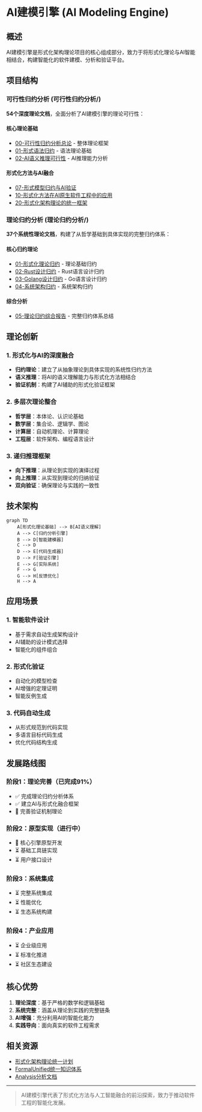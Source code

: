 ﻿# AI建模引擎 (AI Modeling Engine)

## 概述

AI建模引擎是形式化架构理论项目的核心组成部分，致力于将形式化理论与AI智能相结合，构建智能化的软件建模、分析和验证平台。

## 项目结构

### 可行性归约分析 (可行性归约分析/)

**54个深度理论文档**，全面分析了AI建模引擎的理论可行性：

#### 核心理论基础

- [00-可行性归约分析总论](可行性归约分析/00-可行性归约分析总论.md) - 整体理论框架
- [01-形式语法归约](可行性归约分析/01-形式语法归约.md) - 语法理论基础
- [02-AI语义推理可行性](可行性归约分析/02-AI语义推理可行性.md) - AI推理能力分析

#### 形式化方法与AI融合

- [07-形式模型归约与AI验证](可行性归约分析/07-形式模型归约与AI验证.md)
- [10-形式化方法在AI原生软件工程中的应用](可行性归约分析/10-形式化方法在AI原生软件工程中的应用.md)
- [20-形式化架构理论的统一框架](可行性归约分析/20-形式化架构理论的统一框架.md)

### 理论归约分析 (理论归约分析/)

**37个系统性理论文档**，构建了从哲学基础到具体实现的完整归约体系：

#### 核心归约理论

- [01-形式化理论归约](理论归约分析/01-形式化理论归约.md) - 理论基础归约
- [02-Rust设计归约](理论归约分析/02-Rust设计归约.md) - Rust语言设计归约
- [03-Golang设计归约](理论归约分析/03-Golang设计归约.md) - Go语言设计归约
- [04-系统架构归约](理论归约分析/04-系统架构归约.md) - 系统架构归约

#### 综合分析

- [05-理论归约综合报告](理论归约分析/05-理论归约综合报告.md) - 完整归约体系总结

## 理论创新

### 1. 形式化与AI的深度融合

- **归约理论**：建立了从抽象理论到具体实现的系统性归约方法
- **语义推理**：将AI的语义理解能力与形式化方法相结合
- **验证机制**：构建了AI辅助的形式化验证框架

### 2. 多层次理论整合

- **哲学层**：本体论、认识论基础
- **数学层**：集合论、逻辑学、图论
- **计算层**：自动机理论、计算理论
- **工程层**：软件架构、编程语言设计

### 3. 递归推理框架

- **向下推理**：从理论到实现的演绎过程
- **向上推理**：从实现到理论的归纳验证
- **双向验证**：确保理论与实践的一致性

## 技术架构

```mermaid
graph TD
    A[形式化理论基础] --> B[AI语义理解]
    A --> C[归约分析引擎]
    B --> D[智能建模器]
    C --> D
    D --> E[代码生成器]
    D --> F[验证引擎]
    E --> G[实际系统]
    F --> G
    G --> H[反馈优化]
    H --> A
```

## 应用场景

### 1. 智能软件设计

- 基于需求自动生成架构设计
- AI辅助的设计模式选择
- 智能化的组件组合

### 2. 形式化验证

- 自动化的模型检查
- AI增强的定理证明
- 智能反例生成

### 3. 代码自动生成

- 从形式规范到代码实现
- 多语言目标代码生成
- 优化代码结构生成

## 发展路线图

### 阶段1：理论完善（已完成91%）

- ✅ 完成理论归约分析体系
- ✅ 建立AI与形式化融合框架
- 🔄 完善验证机制理论

### 阶段2：原型实现（进行中）

- 🔄 核心引擎原型开发
- ⏳ 基础工具链实现
- ⏳ 用户接口设计

### 阶段3：系统集成

- ⏳ 完整系统集成
- ⏳ 性能优化
- ⏳ 生态系统构建

### 阶段4：产业应用

- ⏳ 企业级应用
- ⏳ 标准化推进
- ⏳ 社区生态建设

## 核心优势

1. **理论深度**：基于严格的数学和逻辑基础
2. **系统完整**：涵盖从理论到实践的完整链条
3. **AI增强**：充分利用AI的智能化能力
4. **实践导向**：面向真实的软件工程需求

## 相关资源

- [形式化架构理论统一计划](../形式化架构理论统一计划-v69.md)
- [FormalUnified统一知识体系](../FormalUnified/README.md)
- [Analysis分析文档](../Analysis/README.md)

---

> AI建模引擎代表了形式化方法与人工智能融合的前沿探索，致力于推动软件工程的智能化发展。
